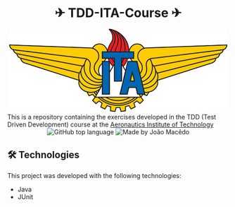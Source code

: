 <div align="center">
   <h1> ✈ TDD-ITA-Course ✈ </h1>
   <img src="./assets/ITA_logo.png" alt="Aeronautics Institute of Technology">
 </div>
This is a repository containing the exercises developed in the TDD (Test Driven Development) course at the <a href="http://www.ita.br/">Aeronautics Institute of Technology</a>

<div align="center">
  <img alt="GitHub top language" src="https://img.shields.io/github/languages/top/joaomacedx/TDD-ITA-Course?style=flat" >
  <img alt="Made by João Macêdo" src="https://img.shields.io/badge/made%20by-João%20Macêdo-orange">
 </div>

## 🛠 Technologies

This project was developed with the following technologies:

- Java 
- JUnit


